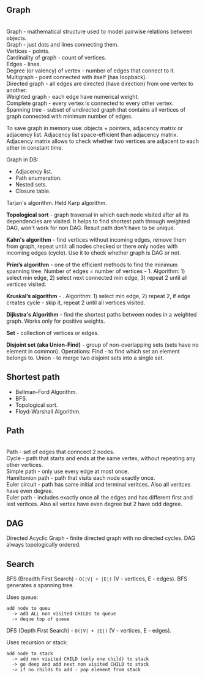 Graph
-

<br>Graph - mathematical structure used to model pairwise relations between objects.
<br>Graph - just dots and lines connecting them.
<br>Vertices - points.
<br>Cardinality of graph - count of vertices.
<br>Edges - lines.
<br>Degree (or valency) of vertex - number of edges that connect to it.
<br>Multigraph - point connected with itself (has loopback).
<br>Directed graph - all edges are directed (have direction) from one vertex to another.
<br>Weighted graph - each edge have numerical weight.
<br>Complete graph - every vertex is connected to every other vertex.
<br>Spanning tree - subset of undirected graph that contains all vertices of graph connected with minimum number of edges.

To save graph in memory use: objects + pointers, adjacency matrix or adjacency list.
Adjacency list space-efficient than adjacency matrix.
Adjacency matrix allows to check whether two vertices are adjacent to each other in constant time.

Graph in DB:
* Adjacency list.
* Path enumeration.
* Nested sets.
* Closure table.

Tarjan's algorithm.
Held Karp algorithm.

**Topological sort** - graph traversal in which each node visited after all its dependencies are visited.
It helps to find shortest path through weighted DAG, won't work for non DAG.
Result path don't have to be unique.

**Kahn's algorithm** - find vertices without incoming edges,
remove them from graph, repeat until: all nodes checked or there only nodes with incoming edges (cycle).
Use it to check whether graph is DAG or not.

**Prim’s algorithm** - one of the efficient methods to find the minimum spanning tree.
Number of edges = number of vertices - 1.
Algorithm: 1) select min edge, 2) select next connected min edge, 3) repeat 2 until all vertices visited.

**Kruskal’s algorithm** - .
Algorithm: 1) select min edge, 2) repeat 2, if edge creates cycle - skip it, repeat 2 until all vertices visited.

**Dijkstra's Algorithm** - find the shortest paths between nodes in a weighted graph.
Works only for positive weights.

**Set** - collection of vertices or edges.

**Disjoint set (aka Union-Find)** - group of non-overlapping sets (sets have no element in common).
Operations:
Find - to find which set an element belongs to.
Union - to merge two disjoint sets into a single set.

## Shortest path

* Bellman-Ford Algorithm.
* BFS.
* Topological sort.
* Floyd-Warshall Algorithm.

## Path

<br>Path - set of edges that conncect 2 nodes.
<br>Cycle - path that starts and ends at the same vertex, without repeating any other vertices.
<br>Simple path - only use every edge at most once.
<br>Hamiltonion path - path that visits each node exactly once.
<br>Euler circuit - path has same initial and terminal veritces. Also all veritces have even degree.
<br>Euler path - includes exactly once all the edges and has different first and last veritces.
Also all vertex have even degree but 2 have odd degree.

## DAG

Directed Acyclic Graph -  finite directed graph with no directed cycles.
DAG always topologically ordered.

## Search

BFS (Breadth First Search) - `O(|V| + |E|)` (V - vertices, E - edges).
BFS generates a spanning tree.

Uses queue:
````
add node to queu
  -> add ALL non visited CHILDs to queue
  -> deque top of queue
````

DFS (Depth First Search) - `O(|V| + |E|)` (V - vertices, E - edges).

Uses recursion or stack:
````
add node to stack
  -> add non visited CHILD (only one child) to stack
  -> go deep and add next non visited CHILD to stack
  -> if no childs to add - pop element from stack
````
